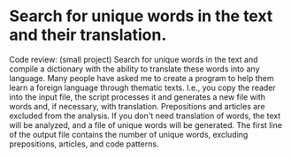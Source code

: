 # Search for unique words in the text and their translation.

Code review: (small project) Search for unique words in the text and compile a dictionary with the ability to translate these words into any language.
Many people have asked me to create a program to help them learn a foreign language through thematic texts. I.e., you copy the reader into the input file, the script processes it and generates a new file with words and, if necessary, with translation. Prepositions and articles are excluded from the analysis.
If you don't need translation of words, the text will be analyzed, and a file of unique words will be generated. 
The first line of the output file contains the number of unique words, excluding prepositions, articles, and code patterns.


